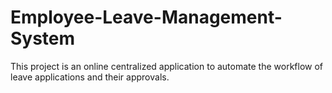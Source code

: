 # Employee-Leave-Management-System
This project is an online centralized application to automate the workflow of leave applications and their approvals.
